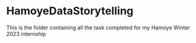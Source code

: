 # HamoyeDataStorytelling
This is the folder containing all the task completed for my Hamoye Winter 2023 internship

